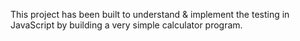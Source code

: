 This project has been built to understand & implement the testing in JavaScript by building a very simple calculator program.
